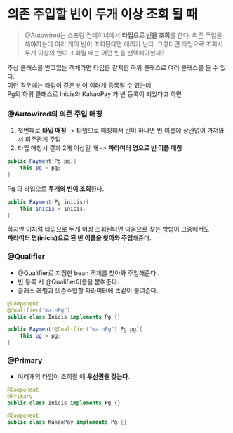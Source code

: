 # 의존 주입할 빈이 두개 이상 조회 될 때

> @Autowired는 스프링 컨테이너에서 **타입으로 빈을 조회**를 한다. 의존 주입을 해야하는데 여러 개의 빈이 조회된다면 에러가 난다.
> 그렇다면 타입으로 조회시 두개 이상의 빈이 조회될 때는 어떤 빈을 선택해야할까? 
  

추상 클래스를 받고있는 객체라면 타입은 같지만 하위 클래스로 여러 클래스를 둘 수 있다.  
이런 경우에는 타입이 같은 빈이 여러개 등록될 수 있는데   
Pg의 하위 클래스로 Inicis와 KakaoPay 가 빈 등록이 되있다고 하면

### @Autowired의 의존 주입 매칭

1) 첫번째로 **타입 매칭** -> 타입으로 매칭해서 빈이 하나면 빈 이름에 상관없이 가져와서 의존관계 주입
2) 타입 매칭시 결과 2개 이상일 때 -> **파라미터 명으로 빈 이름 매칭**  
  

    
   
```java
public Payment(Pg pg){
    this.pg = pg;
}
```   
Pg 의 타입으로 **두개의 빈이 조회**된다.   

      
```java
public Payment(Pg inicis){
    this.inicis = inicis;
}
```   
하지만 이처럼 타입으로 두개 이상 조회된다면 다음으로 찾는 방법이 그중에서도    
**파라미터 명(inicis)으로 된 빈 이름을 찾아와 주입**해준다.
  
  
### @Qualifier

* @Qualifier로 지정한 bean 객체를 찾아와 주입해준다..
* 빈 등록 시 @Qualifier이름을 붙여준다.
* 클래스 레벨과 의존주입할 파라미터에 똑같이 붙여준다. 

```java
@Component
@Qualifier("mainPg")
public class Inicis implements Pg {}
```

```java
public Payment(@Qualifier("mainPg") Pg pg){
    this.pg = pg;
}
```  

### @Primary
* 여러개의 타입이 조회될 때 **우선권을 갖는다**.
```java
@Component
@Primary
public class Inicis implements Pg {}

@Component
public class KakaoPay implements Pg {}

```

